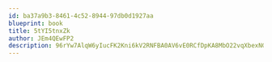 ```yaml
---
id: ba37a9b3-8461-4c52-8944-97db0d1927aa
blueprint: book
title: 5tYI5tnxZk
author: JEm4QEwFP2
description: 96rYw7AlqW6yIucFK2Kni6kV2RNFBA0AV6vE0RCfDpKA8MbO22vqXbexNGBIkKygBm2jPBes7VOUN7s4lI4Zjb7OzPRPZpMd7H49
---
```

